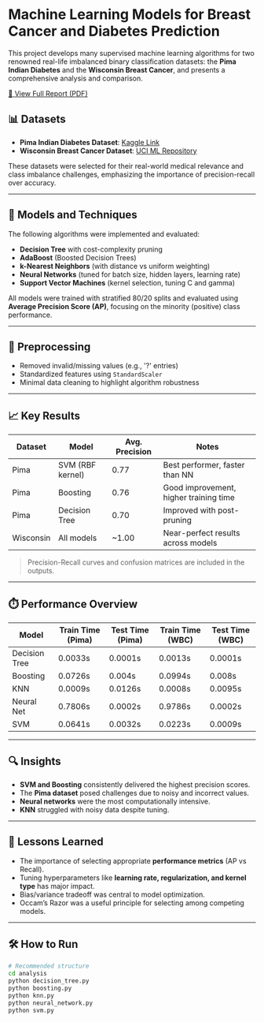 # Machine Learning Models for Breast Cancer and Diabetes Prediction
This project develops many supervised machine learning algorithms for two renowned real-life imbalanced binary classification datasets: the **Pima Indian Diabetes** and the **Wisconsin Breast Cancer**, and presents a comprehensive analysis and comparison.

[📄 View Full Report (PDF)](Analysis.pdf)


## 📊 Datasets

- **Pima Indian Diabetes Dataset**: [Kaggle Link](https://www.kaggle.com/datasets/uciml/pima-indians-diabetes-database)
- **Wisconsin Breast Cancer Dataset**: [UCI ML Repository](https://doi.org/10.24432/C5DW2B)

These datasets were selected for their real-world medical relevance and class imbalance challenges, emphasizing the importance of precision-recall over accuracy.

---

## 🧪 Models and Techniques

The following algorithms were implemented and evaluated:

- **Decision Tree** with cost-complexity pruning
- **AdaBoost** (Boosted Decision Trees)
- **k-Nearest Neighbors** (with distance vs uniform weighting)
- **Neural Networks** (tuned for batch size, hidden layers, learning rate)
- **Support Vector Machines** (kernel selection, tuning C and gamma)

All models were trained with stratified 80/20 splits and evaluated using **Average Precision Score (AP)**, focusing on the minority (positive) class performance.

---

## 🧼 Preprocessing

- Removed invalid/missing values (e.g., '?' entries)
- Standardized features using `StandardScaler`
- Minimal data cleaning to highlight algorithm robustness

---

## 📈 Key Results

| Dataset   | Model            | Avg. Precision | Notes                                  |
|-----------|------------------|----------------|----------------------------------------|
| Pima      | SVM (RBF kernel) | 0.77           | Best performer, faster than NN         |
| Pima      | Boosting         | 0.76           | Good improvement, higher training time |
| Pima      | Decision Tree    | 0.70           | Improved with post-pruning             |
| Wisconsin | All models       | ~1.00          | Near-perfect results across models     |

> Precision-Recall curves and confusion matrices are included in the outputs.

---

## ⏱️ Performance Overview

| Model     | Train Time (Pima) | Test Time (Pima) | Train Time (WBC) | Test Time (WBC) |
|-----------|------------------|------------------|------------------|-----------------|
| Decision Tree | 0.0033s      | 0.0001s          | 0.0013s          | 0.0001s         |
| Boosting       | 0.0726s      | 0.004s           | 0.0994s          | 0.008s          |
| KNN            | 0.0009s      | 0.0126s          | 0.0008s          | 0.0095s         |
| Neural Net     | 0.7806s      | 0.0002s          | 0.9786s          | 0.0002s         |
| SVM            | 0.0641s      | 0.0032s          | 0.0223s          | 0.0009s         |

---

## 🔍 Insights

- **SVM and Boosting** consistently delivered the highest precision scores.
- The **Pima dataset** posed challenges due to noisy and incorrect values.
- **Neural networks** were the most computationally intensive.
- **KNN** struggled with noisy data despite tuning.

---

## 🧠 Lessons Learned

- The importance of selecting appropriate **performance metrics** (AP vs Recall).
- Tuning hyperparameters like **learning rate, regularization, and kernel type** has major impact.
- Bias/variance tradeoff was central to model optimization.
- Occam’s Razor was a useful principle for selecting among competing models.

---

## 🛠️ How to Run

```bash
# Recommended structure
cd analysis
python decision_tree.py
python boosting.py
python knn.py
python neural_network.py
python svm.py

